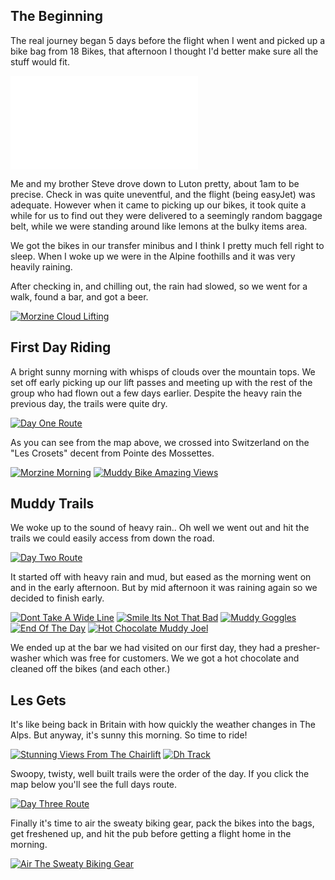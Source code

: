 <!--moml:meta
Title: 2014 Biking in Morzine
Date: 2014-08-01
Hero: mountain-range
Intro: A mountain biking trip in the Alps with my brother and some friends.
-->

## The Beginning

The real journey began 5 days before the flight when I went and picked up a bike bag from 18 Bikes, that afternoon I thought I'd better make sure all the stuff would fit.

<div class="video aspect-16-9">
    <iframe src="//player.vimeo.com/video/154241845" frameborder="0" webkitallowfullscreen mozallowfullscreen allowfullscreen></iframe>
</div>

Me and my brother Steve drove down to Luton pretty, about 1am to be precise. Check in was quite uneventful, and the flight (being easyJet) was adequate. However when it came to picking up our bikes, it took quite a while for us to find out they were delivered to a seemingly random baggage belt, while we were standing around like lemons at the bulky items area.

We got the bikes in our transfer minibus and I think I pretty much fell right to sleep. When I woke up we were in the Alpine foothills and it was very heavily raining.

After checking in, and chilling out, the rain had slowed, so we went for a walk, found a bar, and got a beer.

<div class="gallery">
    <a href="/2014-biking-in-morzine/morzine-cloud-lifting-2000.jpg"><img alt="Morzine Cloud Lifting" srcset="/2014-biking-in-morzine/morzine-cloud-lifting-400.jpg, /2014-biking-in-morzine/morzine-cloud-lifting-800.jpg 800w, /2014-biking-in-morzine/morzine-cloud-lifting-1200.jpg 1200w, /2014-biking-in-morzine/morzine-cloud-lifting-1600.jpg 1600w, /2014-biking-in-morzine/morzine-cloud-lifting-2000.jpg 2000w" src="/2014-biking-in-morzine/morzine-cloud-lifting-400.jpg"></a>
</div>

## First Day Riding

A bright sunny morning with whisps of clouds over the mountain tops. We set off early picking up our lift passes and meeting up with the rest of the group who had flown out a few days earlier. Despite the heavy rain the previous day, the trails were quite dry.

<a href="https://www.strava.com/activities/179193022" rel="noopener noreferrer" target="_blank"><a href="/2014-biking-in-morzine/day-one-route-2000.jpg"><img alt="Day One Route" srcset="/2014-biking-in-morzine/day-one-route-400.jpg, /2014-biking-in-morzine/day-one-route-800.jpg 800w, /2014-biking-in-morzine/day-one-route-1200.jpg 1200w, /2014-biking-in-morzine/day-one-route-1600.jpg 1600w, /2014-biking-in-morzine/day-one-route-2000.jpg 2000w" src="/2014-biking-in-morzine/day-one-route-400.jpg"></a></a>

As you can see from the map above, we crossed into Switzerland on the "Les Crosets" decent from Pointe des Mossettes.

<div class="gallery">
    <a href="/2014-biking-in-morzine/morzine-morning-2000.jpg"><img alt="Morzine Morning" srcset="/2014-biking-in-morzine/morzine-morning-400.jpg, /2014-biking-in-morzine/morzine-morning-800.jpg 800w, /2014-biking-in-morzine/morzine-morning-1200.jpg 1200w, /2014-biking-in-morzine/morzine-morning-1600.jpg 1600w, /2014-biking-in-morzine/morzine-morning-2000.jpg 2000w" src="/2014-biking-in-morzine/morzine-morning-400.jpg"></a>
    <a href="/2014-biking-in-morzine/muddy-bike-amazing-views-2000.jpg"><img alt="Muddy Bike Amazing Views" srcset="/2014-biking-in-morzine/muddy-bike-amazing-views-400.jpg, /2014-biking-in-morzine/muddy-bike-amazing-views-800.jpg 800w, /2014-biking-in-morzine/muddy-bike-amazing-views-1200.jpg 1200w, /2014-biking-in-morzine/muddy-bike-amazing-views-1600.jpg 1600w, /2014-biking-in-morzine/muddy-bike-amazing-views-2000.jpg 2000w" src="/2014-biking-in-morzine/muddy-bike-amazing-views-400.jpg"></a>
</div>

## Muddy Trails

We woke up to the sound of heavy rain.. Oh well we went out and hit the trails we could easily access from down the road.

<a href="https://www.strava.com/activities/179611278" rel="noopener noreferrer" target="_blank"><a href="/2014-biking-in-morzine/day-two-route-2000.jpg"><img alt="Day Two Route" srcset="/2014-biking-in-morzine/day-two-route-400.jpg, /2014-biking-in-morzine/day-two-route-800.jpg 800w, /2014-biking-in-morzine/day-two-route-1200.jpg 1200w, /2014-biking-in-morzine/day-two-route-1600.jpg 1600w, /2014-biking-in-morzine/day-two-route-2000.jpg 2000w" src="/2014-biking-in-morzine/day-two-route-400.jpg"></a></a>

It started off with heavy rain and mud, but eased as the morning went on and in the early afternoon. But by mid afternoon it was raining again so we decided to finish early.

<div class="gallery">
    <a href="/2014-biking-in-morzine/dont-take-a-wide-line-2000.jpg"><img alt="Dont Take A Wide Line" srcset="/2014-biking-in-morzine/dont-take-a-wide-line-400.jpg, /2014-biking-in-morzine/dont-take-a-wide-line-800.jpg 800w, /2014-biking-in-morzine/dont-take-a-wide-line-1200.jpg 1200w, /2014-biking-in-morzine/dont-take-a-wide-line-1600.jpg 1600w, /2014-biking-in-morzine/dont-take-a-wide-line-2000.jpg 2000w" src="/2014-biking-in-morzine/dont-take-a-wide-line-400.jpg"></a>
    <a href="/2014-biking-in-morzine/smile-its-not-that-bad-2000.jpg"><img alt="Smile Its Not That Bad" srcset="/2014-biking-in-morzine/smile-its-not-that-bad-400.jpg, /2014-biking-in-morzine/smile-its-not-that-bad-800.jpg 800w, /2014-biking-in-morzine/smile-its-not-that-bad-1200.jpg 1200w, /2014-biking-in-morzine/smile-its-not-that-bad-1600.jpg 1600w, /2014-biking-in-morzine/smile-its-not-that-bad-2000.jpg 2000w" src="/2014-biking-in-morzine/smile-its-not-that-bad-400.jpg"></a>
    <a href="/2014-biking-in-morzine/muddy-goggles-2000.jpg"><img alt="Muddy Goggles" srcset="/2014-biking-in-morzine/muddy-goggles-400.jpg, /2014-biking-in-morzine/muddy-goggles-800.jpg 800w, /2014-biking-in-morzine/muddy-goggles-1200.jpg 1200w, /2014-biking-in-morzine/muddy-goggles-1600.jpg 1600w, /2014-biking-in-morzine/muddy-goggles-2000.jpg 2000w" src="/2014-biking-in-morzine/muddy-goggles-400.jpg"></a>
    <a href="/2014-biking-in-morzine/end-of-the-day-2000.jpg"><img alt="End Of The Day" srcset="/2014-biking-in-morzine/end-of-the-day-400.jpg, /2014-biking-in-morzine/end-of-the-day-800.jpg 800w, /2014-biking-in-morzine/end-of-the-day-1200.jpg 1200w, /2014-biking-in-morzine/end-of-the-day-1600.jpg 1600w, /2014-biking-in-morzine/end-of-the-day-2000.jpg 2000w" src="/2014-biking-in-morzine/end-of-the-day-400.jpg"></a>
    <a href="/2014-biking-in-morzine/hot-chocolate-muddy-joel-2000.jpg"><img alt="Hot Chocolate Muddy Joel" srcset="/2014-biking-in-morzine/hot-chocolate-muddy-joel-400.jpg, /2014-biking-in-morzine/hot-chocolate-muddy-joel-800.jpg 800w, /2014-biking-in-morzine/hot-chocolate-muddy-joel-1200.jpg 1200w, /2014-biking-in-morzine/hot-chocolate-muddy-joel-1600.jpg 1600w, /2014-biking-in-morzine/hot-chocolate-muddy-joel-2000.jpg 2000w" src="/2014-biking-in-morzine/hot-chocolate-muddy-joel-400.jpg"></a>
</div>

We ended up at the bar we had visited on our first day, they had a presher-washer which was free for customers. We we got a hot chocolate and cleaned off the bikes (and each other.)

## Les Gets

It's like being back in Britain with how quickly the weather changes in The Alps. But anyway, it's sunny this morning. So time to ride!

<div class="gallery">
    <a href="/2014-biking-in-morzine/stunning-views-from-the-chairlift-2000.jpg"><img alt="Stunning Views From The Chairlift" srcset="/2014-biking-in-morzine/stunning-views-from-the-chairlift-400.jpg, /2014-biking-in-morzine/stunning-views-from-the-chairlift-800.jpg 800w, /2014-biking-in-morzine/stunning-views-from-the-chairlift-1200.jpg 1200w, /2014-biking-in-morzine/stunning-views-from-the-chairlift-1600.jpg 1600w, /2014-biking-in-morzine/stunning-views-from-the-chairlift-2000.jpg 2000w" src="/2014-biking-in-morzine/stunning-views-from-the-chairlift-400.jpg"></a>
    <a href="/2014-biking-in-morzine/dh-track-2000.jpg"><img alt="Dh Track" srcset="/2014-biking-in-morzine/dh-track-400.jpg, /2014-biking-in-morzine/dh-track-800.jpg 800w, /2014-biking-in-morzine/dh-track-1200.jpg 1200w, /2014-biking-in-morzine/dh-track-1600.jpg 1600w, /2014-biking-in-morzine/dh-track-2000.jpg 2000w" src="/2014-biking-in-morzine/dh-track-400.jpg"></a>
</div>

Swoopy, twisty, well built trails were the order of the day. If you click the map below you'll see the full days route.

<a href="https://www.strava.com/activities/180093602" rel="noopener noreferrer" target="_blank"><a href="/2014-biking-in-morzine/day-three-route-2000.jpg"><img alt="Day Three Route" srcset="/2014-biking-in-morzine/day-three-route-400.jpg, /2014-biking-in-morzine/day-three-route-800.jpg 800w, /2014-biking-in-morzine/day-three-route-1200.jpg 1200w, /2014-biking-in-morzine/day-three-route-1600.jpg 1600w, /2014-biking-in-morzine/day-three-route-2000.jpg 2000w" src="/2014-biking-in-morzine/day-three-route-400.jpg"></a></a>

Finally it's time to air the sweaty biking gear, pack the bikes into the bags, get freshened up, and hit the pub before getting a flight home in the morning.

<div class="gallery">
    <a href="/2014-biking-in-morzine/air-the-sweaty-biking-gear-2000.jpg"><img alt="Air The Sweaty Biking Gear" srcset="/2014-biking-in-morzine/air-the-sweaty-biking-gear-400.jpg, /2014-biking-in-morzine/air-the-sweaty-biking-gear-800.jpg 800w, /2014-biking-in-morzine/air-the-sweaty-biking-gear-1200.jpg 1200w, /2014-biking-in-morzine/air-the-sweaty-biking-gear-1600.jpg 1600w, /2014-biking-in-morzine/air-the-sweaty-biking-gear-2000.jpg 2000w" src="/2014-biking-in-morzine/air-the-sweaty-biking-gear-400.jpg"></a>
</div>
